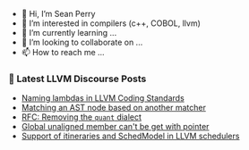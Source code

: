 - 👋 Hi, I’m Sean Perry
- 👀 I’m interested in compilers (c++, COBOL, llvm)
- 🌱 I’m currently learning ...
- 💞️ I’m looking to collaborate on ...
- 📫 How to reach me ...

<!---
s66perry/s66perry is a ✨ special ✨ repository because its `README.md` (this file) appears on your GitHub profile.
You can click the Preview link to take a look at your changes.
--->
### 📕 Latest LLVM Discourse Posts

<!-- DISCOURSE-LLVM:START -->
- [Naming lambdas in LLVM Coding Standards](https://discourse.llvm.org/t/naming-lambdas-in-llvm-coding-standards/62689#post_7)
- [Matching an AST node based on another matcher](https://discourse.llvm.org/t/matching-an-ast-node-based-on-another-matcher/62684#post_3)
- [RFC: Removing the `quant` dialect](https://discourse.llvm.org/t/rfc-removing-the-quant-dialect/3643#post_19)
- [Global unaligned member can&#39;t be get with pointer](https://discourse.llvm.org/t/global-unaligned-member-cant-be-get-with-pointer/62706#post_1)
- [Support of itineraries and SchedModel in LLVM schedulers](https://discourse.llvm.org/t/support-of-itineraries-and-schedmodel-in-llvm-schedulers/62705#post_1)
<!-- DISCOURSE-LLVM:END -->
